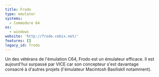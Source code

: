 ```yaml
---
title: Frodo
type: emulator
systems:
  - Commodore 64
os:
  - windows
website: 'http://frodo.cebix.net/'
features: []
legacy_id: frodo
---
```

Un des vétérans de l'émulation C64, Frodo est un émulateur efficace. Il est aujourd'hui surpassé par VICE car son concepteur s'est davantage consacré à d'autres projets (l'émulateur Macintosh BasiliskII notamment).
